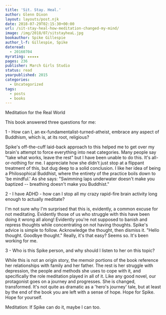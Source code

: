 ```yaml
---
title: 'Sit. Stay. Heal.'
author: Glenn Dixon
layout: layouts/post.njk
date: 2018-07-29T02:15:30+00:00
url: /sit-stay-heal-how-meditation-changed-my-mind/
image: /img/2018/07/sitstayheaL.jpg
bookauthor: Spike Gillespie
author_l-f: Gillespie, Spike
dateread:
  - 20160704
myrating: ★★★★★
pages: 236
publisher: March Girls Studio
status: read
yearpublished: 2015
categories:
  - Uncategorized
tags:
  - posts
  - books
---
```

Meditation for the Real World

<!-- excerpt -->
This book answered three questions for me:

1 - How can I, an ex-fundamentalist-turned-atheist, embrace any aspect of Buddhism, which is, at its root, religious?

Spike's off-the-cuff laid-back approach to this helped me to get over my brain's attempt to force everything into neat categories. Many people say "take what works, leave the rest" but I have been unable to do this. It's all-or-nothing for me. I appreciate how she didn't just stop at a flippant treatment of this, but dug deep to a solid conclusion. I like her idea of being a Philosophical Buddhist, where the entirety of the practice boils down to 'be mindful.' As she says: "Swimming laps underwater doesn't make you baptized -- breathing doesn't make you Buddhist."

2 - I have ADHD - how can I stop all my crazy rapid-fire brain activity long enough to actually meditate?

I'm not sure why I'm surprised that this is, evidently, a common excuse for not meditating. Evidently those of us who struggle with this have been doing it wrong all along! Evidently you're not supposed to banish and repress thoughts while concentrating on not having thoughts. Spike's advice is simple to follow. Acknowledge the thought, then dismiss it. "Hello thought. Goodbye thought." Really, it's that easy? Seems so. It's been working for me.

3 - Who is this Spike person, and why should I listen to her on this topic?

While this is not an origin story, the memoir portions of the book reference her relationships with family and her father. The rest is her struggle with depression, the people and methods she uses to cope with it, and specifically the role meditation played in all of it. Like any good novel, our protagonist goes on a journey and progresses. She is changed, transformed. It's not quite as dramatic as a 'hero's journey' tale, but at least by the end of the book you are left with a sense of hope. Hope for Spike. Hope for yourself.

Meditation: If Spike can do it, maybe I can too.